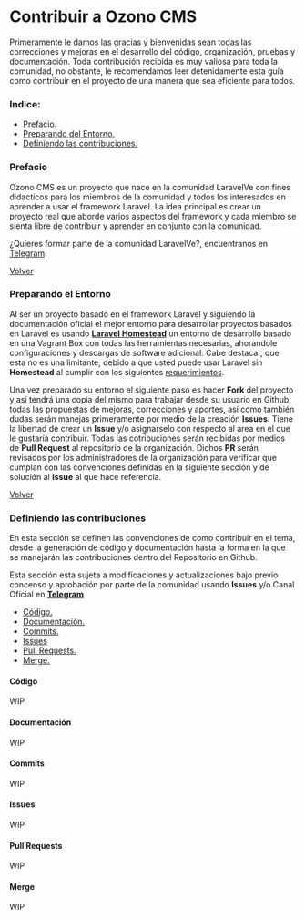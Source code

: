 # Contribuir a Ozono CMS

Primeramente le damos las gracias y bienvenidas sean todas las correcciones y mejoras en el desarrollo del código, organización, pruebas y documentación. Toda contribución recibida es muy valiosa para toda la comunidad, no obstante, le recomendamos leer detenidamente esta guía como contribuir en el proyecto de una manera que sea eficiente para todos.

### Indice:

- [Prefacio.](#prefacio)
- [Preparando del Entorno.](#preparando-el-entorno)
- [Definiendo las contribuciones.](#definiendo-las-contribuciones)

### Prefacio

Ozono CMS es un proyecto que nace en la comunidad LaravelVe con fines didacticos para los miembros de la comunidad y todos los interesados en aprender a usar el framework Laravel. La idea principal es crear un proyecto real que aborde varios aspectos del framework y cada miembro se sienta libre de contribuir y aprender en conjunto con la comunidad.

¿Quieres formar parte de la comunidad LaravelVe?, encuentranos en [Telegram](https://telegram.me/laravelVe).

[Volver](#indice)

### Preparando el Entorno

Al ser un proyecto basado en el framework Laravel y siguiendo la documentación oficial el mejor entorno para desarrollar proyectos basados en Laravel es usando [**Laravel Homestead**](https://laravel.com/docs/5.3/homestead) un entorno de desarrollo basado en una Vagrant Box con todas las herramientas necesarias, ahorandole configuraciones y descargas de software adicional. Cabe destacar, que esta no es una limitante, debido a que usted puede usar Laravel sin **Homestead** al cumplir con los siguientes [requerimientos](https://laravel.com/docs/5.3/installation#installing-laravel).

Una vez preparado su entorno el siguiente paso es hacer **Fork** del proyecto y así tendrá una copia del mismo para trabajar desde su usuario en Github, todas las propuestas de mejoras, correcciones y aportes, así como también dudas serán manejas primeramente por medio de la creación **Issues**. Tiene la libertad de crear un **Issue** y/o  asignarselo con respecto al area en el que le gustaría contribuir. Todas las cotribuciones serán recibidas por medios de **Pull Request** al repositorio de la organización. Dichos **PR** serán revisados por los administradores de la organización para verificar que cumplan con las convenciones definidas en la siguiente sección y de solución al **Issue** al que hace referencia.

[Volver](#indice)

### Definiendo las contribuciones
En esta sección se definen las convenciones de como contribuir en el tema, desde la generación de código y documentación hasta la forma en la que se manejarán las contribuciones dentro del Repositorio en Github.

Esta sección esta sujeta a modificaciones y actualizaciones bajo previo concenso y aprobación por parte de la comunidad usando **Issues** y/o Canal Oficial en [**Telegram**](https://telegram.me/laravelVe)

- [Código.](#código)
- [Documentación.](#codumentación)
- [Commits.](#commits)
- [Issues](#issues)
- [Pull Requests.](#pull-requests)
- [Merge.](#merge)

#### Código
WIP
#### Documentación
WIP
#### Commits
WIP
#### Issues
WIP
#### Pull Requests
WIP
#### Merge
WIP
